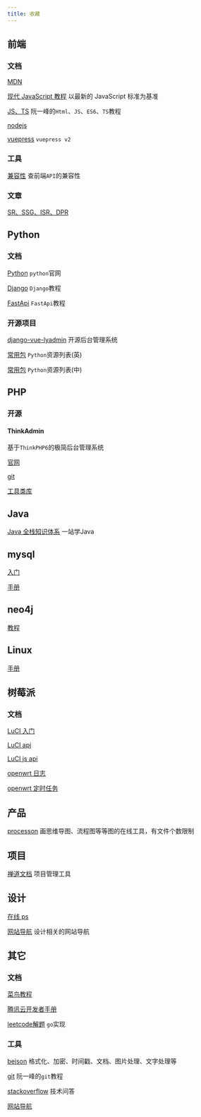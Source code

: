 ```yaml
---
title: 收藏
---
```

## 前端

### 文档

[MDN](https://developer.mozilla.org/zh-CN/docs/Web)

[现代 JavaScript 教程](https://zh.javascript.info/) 以最新的 JavaScript 标准为基准

[JS、TS](https://wangdoc.com/) 阮一峰的`Html`、`JS`、`ES6`、`TS`教程

[nodejs](http://nodejs.cn/learn)

[vuepress](https://v2.vuepress.vuejs.org/zh/) `vuepress v2`

### 工具

[兼容性](https://caniuse.com/) 查前端`API`的兼容性

### 文章

[SR、SSG、ISR、DPR](https://zhuanlan.zhihu.com/p/365113639)

## Python

### 文档

[Python](https://www.python.org/) `python`官网

[Django](https://www.djangoproject.com/) `Django`教程

[FastApi](https://fastapi.tiangolo.com/zh/tutorial/) `FastApi`教程

### 开源项目

[django-vue-lyadmin](https://gitee.com/lybbn/django-vue-lyadmin) 开源后台管理系统

[常用包](https://github.com/vinta/awesome-python) `Python`资源列表(英)

[常用包](https://github.com/jobbole/awesome-python-cn) `Python`资源列表(中)


## PHP

### 开源

#### ThinkAdmin

基于`ThinkPHP6`的极简后台管理系统

[官网](https://thinkadmin.top/)

[git](https://gitee.com/zoujingli/ThinkAdmin)

[工具类库](https://gitee.com/zoujingli/ThinkLibrary)

## Java

[Java 全栈知识体系](https://pdai.tech/) 一站学Java

## mysql

[入门](https://c.biancheng.net/mysql/10/)

[手册](https://www.w3cschool.cn/mysql/mysql-tutorial.html)

## neo4j

[教程](https://www.w3cschool.cn/neo4j/neo4j_need_for_graph_databses.html)

## Linux

[手册](https://www.w3cschool.cn/linux/linux-tutorial.html)

## 树莓派

### 文档

[LuCI 入门](https://blog.csdn.net/qq_28812525/article/details/103870169)

[LuCI api](http://openwrt.github.io/luci/api/index.html)

[LuCI js api](http://openwrt.github.io/luci/jsapi/LuCI.request.html)

[openwrt 日志](https://lawsssscat.blog.csdn.net/article/details/103377807)

[openwrt 定时任务](https://blog.csdn.net/u010307522/article/details/108909810)

## 产品

[processon](https://www.processon.com/) 画思维导图、流程图等等图的在线工具，有文件个数限制

## 项目

[禅道文档](https://www.zentao.net/book/zentaopms/38.html) 项目管理工具

## 设计

[在线 ps](https://www.photopea.com/)

[网站导航](https://www.seeseed.com/) 设计相关的网站导航

## 其它

### 文档

[菜鸟教程](https://www.runoob.com/)

[腾讯云开发者手册](https://cloud.tencent.com/developer/devdocs)

[leetcode解题](https://books.halfrost.com/leetcode/ChapterOne/) `go`实现

### 工具

[bejson](https://www.bejson.com/) 格式化、加密、时间戳、文档、图片处理、文字处理等

[git](https://www.bookstack.cn/read/git-tutorial/README.md) 阮一峰的`git`教程

[stackoverflow](https://stackoverflow.com/) 技术问答

[网站导航](https://www.coderutil.com/)